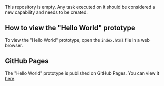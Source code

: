 This repository is empty. Any task executed on it should be considered a new capability and needs to be created.

## How to view the "Hello World" prototype

To view the "Hello World" prototype, open the `index.html` file in a web browser.

## GitHub Pages

The "Hello World" prototype is published on GitHub Pages. You can view it [here](https://githubnext.github.io/govuk-hello-world-test/).
